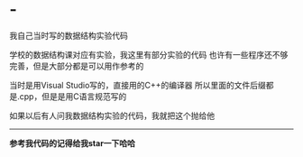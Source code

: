 # -
我自己当时写的数据结构实验代码

学校的数据结构课对应有实验，我这里有部分实验的代码
也许有一些程序还不够完善，但是大部分都是可以用作参考的

当时是用Visual Studio写的，直接用的C++的编译器
所以里面的文件后缀都是.cpp，但是是用C语言规范写的

如果以后有人问我数据结构实验的代码，我就把这个抛给他

---

**参考我代码的记得给我star一下哈哈**

